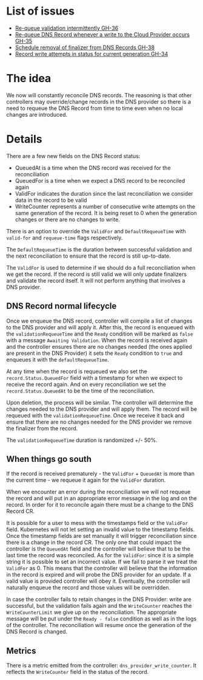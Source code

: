 # List of issues
* [Re-queue validation intermittently GH-36](https://github.com/Kuadrant/dns-operator/issues/36)
* [Re-queue DNS Record whenever a write to the Cloud Provider occurs GH-35](https://github.com/Kuadrant/dns-operator/issues/35)
* [Schedule removal of finalizer from DNS Records GH-38](https://github.com/Kuadrant/dns-operator/issues/38)
* [Record write attempts in status for current generation GH-34](https://github.com/Kuadrant/dns-operator/issues/34)

# The idea
We now will constantly reconcile DNS records. The reasoning is that other controllers may override/change records in the DNS provider so there is a need to requeue the DNS Record from time to time even when no local changes are introduced.


# Details
There are a few new fields on the DNS Record status:
* QueuedAt is a time when the DNS record was received for the reconciliation
* QueuedFor is a time when we expect a DNS record to be reconciled again
* ValidFor indicates the duration since the last reconciliation we consider data in the record to be valid
* WriteCounter represents a number of consecutive write attempts on the same generation of the record. It is being reset to 0 when the generation changes or there are no changes to write.


There is an option to override the `ValidFor` and `DefaultRequeueTime` with `valid-for` and `requeue-time` flags respectively.


The `DefaultRequeueTime` is the duration between successful validation and the next reconciliation to ensure that the record is still up-to-date.


The `ValidFor` is used to determine if we should do a full reconciliation when we get the record. If the record is still valid we will only update finalizers and validate the record itself. It will not perform anything that involves a DNS provider.


## DNS Record normal lifecycle
Once we enqueue the DNS record, controller will compile a list of changes to the DNS provider and will apply it. After this, the record is enqueued with the `validationRequeueTime` and the `Ready` condition will be marked as `false` with a message `Awaiting Validation`. When the record is received again and the controller ensures there are no changes needed (the ones applied are present in the DNS Provider) it sets the `Ready` condition to `true` and enqueues it with the `defaultRequeueTime`.


At any time when the record is requeued we also set the `record.Status.QueuedFor` field with a timestamp for when we expect to receive the record again. And on every reconciliation we set the `record.Status.QueuedAt` to be the time of the reconciliation.


Upon deletion, the process will be similar. The controller will determine the changes needed to the DNS provider and will apply them. The record will be requeued with the `validationRequeueTime`. Once we receive it back and ensure that there are no changes needed for the DNS provider we remove the finalizer from the record.


The `validationRequeueTime` duration is randomized +/- 50%.


## When things go south
If the record is received prematurely - the `ValidFor` + `QueuedAt` is more than the current time - we requeue it again for the `ValidFor` duration.


When we encounter an error during the reconciliation we will not requeue the record and will put in an appropriate error message in the log and on the record. In order for it to reconcile again there must be a change to the DNS Record CR.


It is possible for a user to mess with the timestamps field or the `ValidFor` field. Kubernetes will not let setting an invalid value to the timestamp fields. Once the timestamp fields are set manually it will trigger reconciliation since there is a change in the record CR. The only one that could impact the controller is the `QueuedAt` field and the controller will believe that to be the last time the record was reconciled. As for the `ValidFor`: since it is a simple string it is possible to set an incorrect value. If we fail to parse it we treat the `ValidFor` as 0. This means that the controller will believe that the information in the record is expired and will probe the DNS provider for an update. If a valid value is provided controller will obey it. Eventually, the controller will naturally enqueue the record and those values will be overridden.

In case the controller fails to retain changes in the DNS Provider: write are successful, but the validation fails again and the `WriteCounter` reaches the `WriteCounterLimit` we give up on the reconciliation. The appropriate message will be put under the `Ready - false` condition as well as in the logs of the controller. The reconciliation will resume once the generation of the DNS Record is changed.

## Metrics
There is a metric emitted from the controller: `dns_provider_write_counter`. It reflects the `WriteCounter` field in the status of the record.

